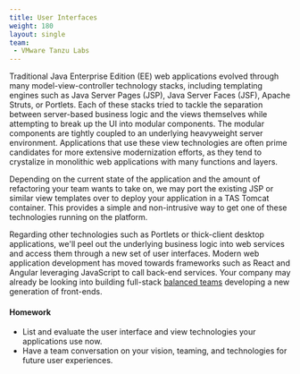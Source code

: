 ```yaml
---
title: User Interfaces
weight: 180
layout: single
team:
 - VMware Tanzu Labs
---
```


Traditional Java Enterprise Edition (EE) web applications evolved through many model-view-controller technology stacks, including templating engines such as Java Server Pages (JSP), Java Server Faces (JSF), Apache Struts, or Portlets. Each of these stacks tried to tackle the separation between server-based business logic and the views themselves while attempting to break up the UI into modular components. The modular components are tightly coupled to an underlying heavyweight server environment. Applications that use these view technologies are often prime candidates for more extensive modernization efforts, as they tend to crystalize in monolithic web applications with many functions and layers.

Depending on the current state of the application and the amount of refactoring your team wants to take on, we may port the existing JSP or similar view templates over to deploy your application in a TAS Tomcat container. This provides a simple and non-intrusive way to get one of these technologies running on the platform.

Regarding other technologies such as Portlets or thick-client desktop applications, we'll peel out the underlying business logic into web services and access them through a new set of user interfaces. Modern web application development has moved towards frameworks such as React and Angular leveraging JavaScript to call back-end services. Your company may already be looking into building full-stack [balanced teams](/outcomes/application-development/balanced-teams/) developing a new generation of front-ends.

#### Homework

- List and evaluate the user interface and view technologies your applications use now.
- Have a team conversation on your vision, teaming, and technologies for future user experiences.

